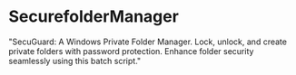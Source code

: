# SecurefolderManager
"SecuGuard: A Windows Private Folder Manager. Lock, unlock, and create private folders with password protection. Enhance folder security seamlessly using this batch script."
